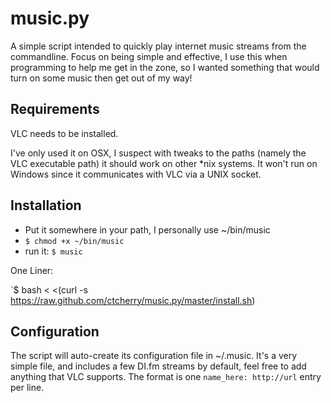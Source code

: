 music.py
========

A simple script intended to quickly play internet music streams from the commandline. Focus on being simple and effective, I use this when programming to help me get in the zone, so I wanted something that would turn on some music then get out of my way!

Requirements
------------
VLC needs to be installed.

I've only used it on OSX, I suspect with tweaks to the paths (namely the VLC executable path) it should work on other *nix systems. It won't run on Windows since it communicates with VLC via a UNIX socket.

Installation
------------

- Put it somewhere in your path, I personally use ~/bin/music
- `$ chmod +x ~/bin/music`
- run it: `$ music`

One Liner:

`$ bash < <(curl -s https://raw.github.com/ctcherry/music.py/master/install.sh)


Configuration
-------------

The script will auto-create its configuration file in ~/.music. It's a very simple file, and includes a few DI.fm streams by default, feel free to add anything that VLC supports. The format is one `name_here: http://url` entry per line.

